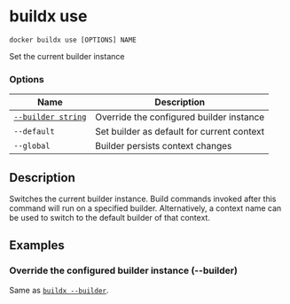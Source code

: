 # buildx use

```
docker buildx use [OPTIONS] NAME
```

<!---MARKER_GEN_START-->
Set the current builder instance

### Options

| Name | Description |
| --- | --- |
| [`--builder string`](#builder) | Override the configured builder instance |
| `--default` | Set builder as default for current context |
| `--global` | Builder persists context changes |


<!---MARKER_GEN_END-->

## Description

Switches the current builder instance. Build commands invoked after this command
will run on a specified builder. Alternatively, a context name can be used to
switch to the default builder of that context.

## Examples

### <a name="builder"></a> Override the configured builder instance (--builder)

Same as [`buildx --builder`](buildx.md#builder).
